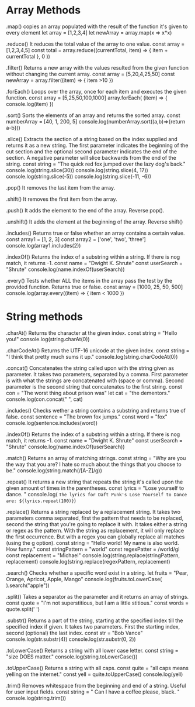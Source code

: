 # Array Methods

.map()
copies an array populated with the result of the function it's given to every element
let array = [1,2,3,4]
let newArray = array.map(x => x*x)

.reduce()
It reduces the total value of the array to one value.
const array = [1,2,3,4,5]
const total = array.reduce((currentTotal, item) => { item + currentTotal }, 0 ))

.filter()
Returns a new array with the values resulted from the given function without changing the current array.
const array = [5,20,4,25,50]
const newArray = array.filter((item) => {
item >10
})

.forEach()
Loops over the array, once for each item and executes the given function.
const array = [5,25,50,100,1000]
array.forEach( (item) => {
console.log(item)
})

.sort()
Sorts the elements of an array and returns the sorted array.
const numberArray = [40, 1, 200, 5]
console.log(numberArray.sort((a,b)=>{return a-b}))

.slice()
Extracts the section of a string based on the index supplied and returns it as a new string.
The first parameter indicates the beginning of the cut section and the optional second parameter indicates the end of the section.
A negative parameter will slice backwards from the end of the string.
const string = "The quick red fox jumped over the lazy dog's back."
console.log(string.slice(30))
console.log(string.slice(4, 17))
console.log(string.slice(-5))
console.log(string.slice(-11, -6))

.pop()
It removes the last item from the array.

.shift()
It removes the first item from the array.

.push()
It adds the element to the end of the array. Reverse pop().

.unshift()
It adds the element at the beginning of the array. Reverse shift()

.includes()
Returns true or false whether an array contains a certain value.
const array1 = [1, 2, 3]
const array2 = ['one', 'two', 'three']
console.log(array1.includes(2))

.indexOf()
Returns the index of a substring within a string.
If there is nog match, it returns -1.
const name = "Dwight K. Shrute"
const userSearch = "Shrute"
console.log(name.indexOf(userSearch))

.every()
Tests whether ALL the items in the array pass the test by the provided function. Returns true or false.
const array = [1000, 25, 50, 500]
console.log(array.every((item) => {
item < 1000 
})

# String methods

.charAt()
Returns the character at the given index.
const string = "Hello you!"
console.log(string.charAt(0))

.charCodeAt()
Returns the UTF-16 unicode at the given index.
const string = "I think that pretty much sums it up."
console.log(string.charCodeAt(0))

.concat()
Concatenates the string called upon with the string given as parameter.
It takes two parameters, separated by a comma. First parameter is with what the strings are concatenated with (space or comma). Second parameter is the second string that concatenates to the first string.
const con = "The worst thing about prison was"
let cat = "the dementors."
console.log(con.concat(" ", cat)

.includes()
Checks wether a string contains a substring and returns true of false.
const sentence = "The brown fox jumps."
const word = "fox"
console.log(sentence.includes(word))

.indexOf()
Returns the index of a substring within a string.
If there is nog match, it returns -1.
const name = "Dwight K. Shrute"
const userSearch = "Shrute"
console.log(name.indexOf(userSearch))

.match()
Returns an array of matching strings.
const string = "Why are you the way that you are? I hate so much about the things that you choose to be."
console.log(string.match(/[A-Z]/g))

.repeat()
It returns a new string that repeats the string it's called upon the given amount of times in the parentheses.
const lyrics = "Lose yourself to dance. "
console.log( `The lyrics for Daft Punk's Lose Yourself to Dance are: ${lyrics.repeat(100)}`)

.replace()
Returns a string replaced by a replacement string.
It takes two parameters comma separated, first the pattern that needs to be replaced, second the string that you're going to replace it with.
It takes either a string or regex as the pattern.
With the string as replacement, it will only replace the first occurrence.
But with a regex you can globally replace all matches (using the g option).
const string = "Hello world! My name is also world. How funny."
const stringPattern = "world"
const regexPatter = /world/gi
const replacement = "Michael"
console.log(string.replace(stringPattern, replacement)
console.log(string.replace(regexPattern, replacement)

.search()
Checks whether a specific word exist in a string.
let fruits = "Pear, Orange, Apricot, Apple, Mango"
console.log(fruits.toLowerCase( ).search("apple"))

.split()
Takes a separator as the parameter and it returns an array of strings.
const quote = "I'm not superstitious, but I am a little stitious."
const words = quote.split(' ')

.substr()
Returns a part of the string, starting at the specified index till the specified index if given.
It takes two parameters. First the starting index, second (optional) the last index.
const str = "Bob Vance"
console.log(str.substr(4))
console.log(str.substr(0, 2))

.toLowerCase()
Returns a string with all lower case letter.
const string = "size DOES matter."
console.log(string.toLowerCase())

.toUpperCase()
Returns a string with all caps.
const quite = "all caps means yelling on the internet."
const yell = quite.toUpperCase()
console.log(yell)

.trim()
Removes whitespace from the beginning and end of a string.
Useful for user input fields.
const string = "      Can I have a coffee please, black.    "
console.log(string.trim())